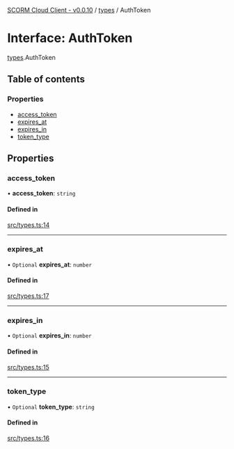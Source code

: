 [SCORM Cloud Client - v0.0.10](../README.md) / [types](../modules/types.md) / AuthToken

# Interface: AuthToken

[types](../modules/types.md).AuthToken

## Table of contents

### Properties

- [access\_token](types.AuthToken.md#access_token)
- [expires\_at](types.AuthToken.md#expires_at)
- [expires\_in](types.AuthToken.md#expires_in)
- [token\_type](types.AuthToken.md#token_type)

## Properties

### access\_token

• **access\_token**: `string`

#### Defined in

[src/types.ts:14](https://github.com/distributhor/scormcloud-client/blob/e172d5e/src/types.ts#L14)

___

### expires\_at

• `Optional` **expires\_at**: `number`

#### Defined in

[src/types.ts:17](https://github.com/distributhor/scormcloud-client/blob/e172d5e/src/types.ts#L17)

___

### expires\_in

• `Optional` **expires\_in**: `number`

#### Defined in

[src/types.ts:15](https://github.com/distributhor/scormcloud-client/blob/e172d5e/src/types.ts#L15)

___

### token\_type

• `Optional` **token\_type**: `string`

#### Defined in

[src/types.ts:16](https://github.com/distributhor/scormcloud-client/blob/e172d5e/src/types.ts#L16)
